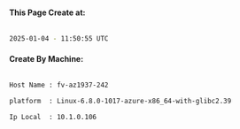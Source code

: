 
   
#### This Page Create at:

```bash

2025-01-04 - 11:50:55 UTC

```

#### Create By Machine:

```bash

Host Name : fv-az1937-242

platform  : Linux-6.8.0-1017-azure-x86_64-with-glibc2.39

Ip Local  : 10.1.0.106

```

